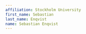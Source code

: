 ```yaml
---
affiliation: Stockholm University
first_name: Sebastian
last_name: Enqvist
name: Sebastian Enqvist
---
```

